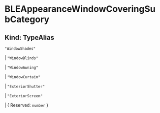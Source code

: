# **BLEAppearanceWindowCoveringSubCategory**

## **Kind: TypeAlias**

`"WindowShades"`

| `"WindowBlinds"`

| `"WindowAwning"`

| `"WindowCurtain"`

| `"ExteriorShutter"`

| `"ExteriorScreen"`

| { Reserved: `number` }
